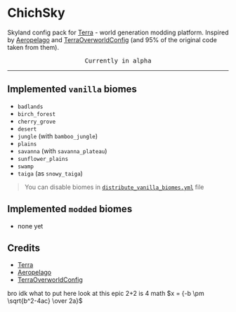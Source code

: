 # ChichSky

Skyland config pack for [Terra](https://modrinth.com/plugin/terra) - world generation modding platform.
Inspired by [Aeropelago](https://github.com/Astrashh/Aeropelago) and [TerraOverworldConfig](https://github.com/PolyhedralDev/TerraOverworldConfig) (and 95% of the original code taken from them).

<p align="center" >
<kbd>Currently in alpha</kbd>
</p>

---

## Implemented `vanilla` biomes

- `badlands`
- `birch_forest`
- `cherry_grove`
- `desert`
- `jungle` (with `bamboo_jungle`)
- `plains`
- `savanna` (with `savanna_plateau`)
- `sunflower_plains`
- `swamp`
- `taiga` (as `snowy_taiga`)

> You can disable biomes in [`distribute_vanilla_biomes.yml`](biome-providers/stages/distribute_vanilla_biomes.yml) file

## Implemented `modded` biomes

- none yet

## Credits

- [Terra](https://modrinth.com/plugin/terra)
- [Aeropelago](https://github.com/Astrashh/Aeropelago)
- [TerraOverworldConfig](https://github.com/PolyhedralDev/TerraOverworldConfig)

bro idk what to put here look at this epic 2+2 is 4 math $x = {-b \pm \sqrt{b^2-4ac} \over 2a}$